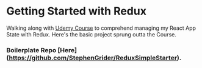 # Getting Started with Redux

Walking along with [Udemy Course](https://udemy.com/react-redux/) to comprehend managing my React App State with Redux.
Here's the basic project sprung outta the Course.


### Boilerplate Repo [Here] (https://github.com/StephenGrider/ReduxSimpleStarter). 
